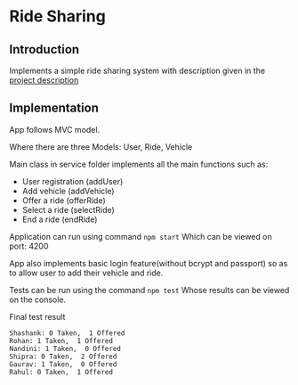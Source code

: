 # Ride Sharing

## Introduction
Implements a simple ride sharing system with description given in the [project description](https://tinyurl.com/backend-assign-intern)

## Implementation

App follows MVC model.

Where there are three Models:
User, Ride, Vehicle

Main class in service folder implements all the main functions such as:
- User registration (addUser)
- Add vehicle (addVehicle)
- Offer a ride (offerRide)
- Select a ride (selectRide)
- End a ride (endRide)

Application can run using command
    `npm start`
Which can be viewed on port: 4200

App also implements basic login feature(without bcrypt and passport) so as to allow user to add their vehicle and ride.

Tests can be run using the command
    `npm test`
Whose results can be viewed on the console.

Final test result
```
Shashank: 0 Taken,  1 Offered
Rohan: 1 Taken,  1 Offered
Nandini: 1 Taken,  0 Offered
Shipra: 0 Taken,  2 Offered
Gaurav: 1 Taken,  0 Offered
Rahul: 0 Taken,  1 Offered
```